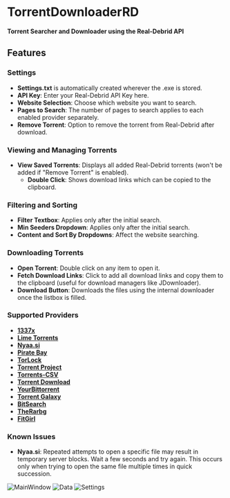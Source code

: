 # TorrentDownloaderRD

**Torrent Searcher and Downloader using the Real-Debrid API**

## Features

### Settings
- **Settings.txt** is automatically created wherever the .exe is stored.
- **API Key**: Enter your Real-Debrid API Key here.
- **Website Selection**: Choose which website you want to search.
- **Pages to Search**: The number of pages to search applies to each enabled provider separately.
- **Remove Torrent**: Option to remove the torrent from Real-Debrid after download.

### Viewing and Managing Torrents
- **View Saved Torrents**: Displays all added Real-Debrid torrents (won't be added if "Remove Torrent" is enabled).
  - **Double Click**: Shows download links which can be copied to the clipboard.

### Filtering and Sorting
- **Filter Textbox**: Applies only after the initial search.
- **Min Seeders Dropdown**: Applies only after the initial search.
- **Content and Sort By Dropdowns**: Affect the website searching.

### Downloading Torrents
- **Open Torrent**: Double click on any item to open it.
- **Fetch Download Links**: Click to add all download links and copy them to the clipboard (useful for download managers like JDownloader).
- **Download Button**: Downloads the files using the internal downloader once the listbox is filled.

### Supported Providers
- **[1337x](https://1337x.to/)**
- **[Lime Torrents](https://www.limetorrents.lol/)**
- **[Nyaa.si](https://nyaa.si/)**
- **[Pirate Bay](https://thepiratebay.org/)**
- **[TorLock](https://www.torlock2.com/)**
- **[Torrent Project](https://torrentproject.cc/)**
- **[Torrents-CSV](https://torrents-csv.com/)**
- **[Torrent Download](https://www.torrentdownload.info/)**
- **[YourBittorrent](https://yourbittorrent.com/)**
- **[Torrent Galaxy](https://torrentgalaxy.to/)**
- **[BitSearch](https://bitsearch.to/)**
- **[TheRarbg](https://therarbg.com/)**
- **[FitGirl](https://fitgirl-repacks.site/)**

### Known Issues
- **Nyaa.si**: Repeated attempts to open a specific file may result in temporary server blocks. Wait a few seconds and try again. This occurs only when trying to open the same file multiple times in quick succession.


![MainWindow](https://github.com/user-attachments/assets/0fe40bbb-3982-4052-934d-3984e922f038)
![Data](https://github.com/user-attachments/assets/24980c3d-b0de-44b4-b4d2-81c74856619f)
![Settings](https://github.com/user-attachments/assets/ad0caf61-b50f-442c-90bf-c362b6aad937)
